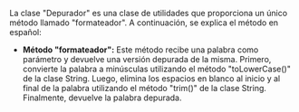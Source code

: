 La clase "Depurador" es una clase de utilidades que proporciona un único método llamado "formateador". A continuación, se explica el método en español:

* **Método "formateador":** Este método recibe una palabra como parámetro y devuelve una versión depurada de la misma. Primero, convierte la palabra a minúsculas utilizando el método "toLowerCase()" de la clase String. Luego, elimina los espacios en blanco al inicio y al final de la palabra utilizando el método "trim()" de la clase String. Finalmente, devuelve la palabra depurada.